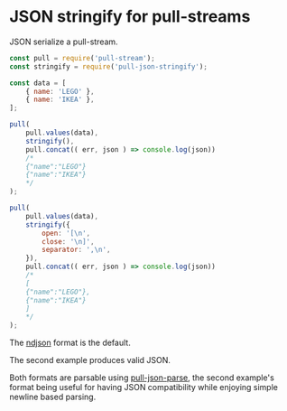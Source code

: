 # JSON stringify for pull-streams

JSON serialize a pull-stream.

```js
const pull = require('pull-stream');
const stringify = require('pull-json-stringify');

const data = [
	{ name: 'LEGO' },
	{ name: 'IKEA' },
];

pull(
	pull.values(data),
	stringify(),
	pull.concat(( err, json ) => console.log(json))
	/*
	{"name":"LEGO"}
	{"name":"IKEA"}
	*/
);

pull(
	pull.values(data),
	stringify({
		open: '[\n',
		close: '\n]',
		separator: ',\n',
	}),
	pull.concat(( err, json ) => console.log(json))
	/*
	[
	{"name":"LEGO"},
	{"name":"IKEA"}
	]
	*/
);
```

The [ndjson](http://ndjson.org) format is the default.

The second example produces valid JSON.

Both formats are parsable using
[pull-json-parse](https://github.com/srcagency/pull-json-parse), the second
example's format being useful for having JSON compatibility while enjoying
simple newline based parsing.
